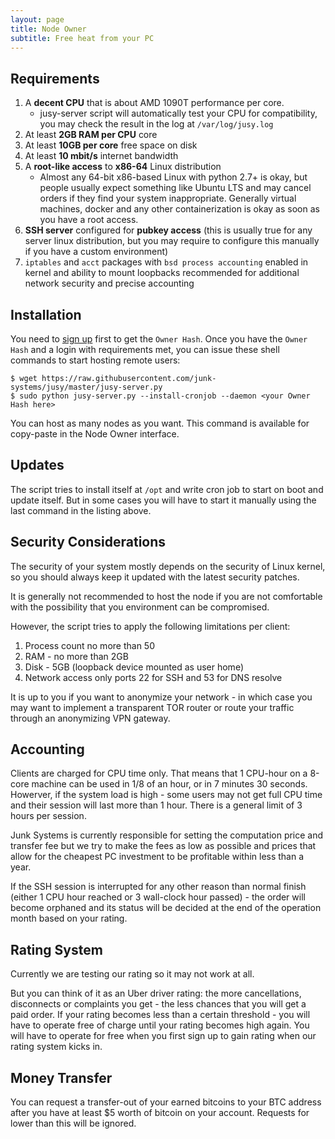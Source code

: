 ```yaml
---
layout: page
title: Node Owner
subtitle: Free heat from your PC
---
```


## Requirements

1. A **decent CPU** that is about AMD 1090T performance per core. 
    - jusy-server script will automatically test your CPU for compatibility, you may check the result in the log at `/var/log/jusy.log`
2. At least **2GB RAM per CPU** core
3. At least **10GB per core** free space on disk
4. At least **10 mbit/s** internet bandwidth
3. A **root-like access** to **x86-64** Linux distribution
    - Almost any 64-bit x86-based Linux with python 2.7+ is okay, but people usually expect something like Ubuntu LTS and may cancel orders if they find your system inappropriate. Generally virtual machines, docker and any other containerization is okay as soon as you have a root access.
4. **SSH server** configured for **pubkey access** (this is usually true for any server linux distribution, but you may require to configure this manually if you have a custom environment)
5. `iptables` and `acct` packages with `bsd process accounting` enabled in kernel and ability to mount loopbacks recommended for additional network security and precise accounting

## Installation

You need to [sign up](https://junk.systems/node) first to get the `Owner Hash`. Once you have the `Owner Hash` and a login with requirements met, you can issue these shell commands to start hosting remote users:  

~~~
$ wget https://raw.githubusercontent.com/junk-systems/jusy/master/jusy-server.py
$ sudo python jusy-server.py --install-cronjob --daemon <your Owner Hash here>
~~~

You can host as many nodes as you want. This command is available for copy-paste in the Node Owner interface.

## Updates

The script tries to install itself at `/opt` and write cron job to start on boot and update itself. But in some cases you will have to start it manually using the last command in the listing above.

## Security Considerations

The security of your system mostly depends on the security of Linux kernel, so you should always keep it updated with the latest security patches.

It is generally not recommended to host the node if you are not comfortable with the possibility that you environment can be compromised.

However, the script tries to apply the following limitations per client:

1. Process count no more than 50
2. RAM - no more than 2GB
3. Disk - 5GB (loopback device mounted as user home)
4. Network access only ports 22 for SSH and 53 for DNS resolve

It is up to you if you want to anonymize your network - in which case you may want to implement a transparent TOR router or route your traffic through an anonymizing VPN gateway.

## Accounting

Clients are charged for CPU time only. That means that 1 CPU-hour on a 8-core machine can be used in 1/8 of an hour, or in 7 minutes 30 seconds. Howerver, if the system load is high - some users may not get full CPU time and their session will last more than 1 hour. There is a general limit of 3 hours per session.

Junk Systems is currently responsible for setting the computation price and transfer fee but we try to make the fees as low as possible and prices that allow for the cheapest PC investment to be profitable within less than a year.

If the SSH session is interrupted for any other reason than normal finish (either 1 CPU hour reached or 3 wall-clock hour passed) - the order will become orphaned and its status will be decided at the end of the operation month based on your rating. 

## Rating System

Currently we are testing our rating so it may not work at all. 

But you can think of it as an Uber driver rating: the more cancellations, disconnects or complaints you get - the less chances that you will get a paid order. If your rating becomes less than a certain threshold - you will have to operate free of charge until your rating becomes high again. You will have to operate for free when you first sign up to gain rating when our rating system kicks in.

## Money Transfer

You can request a transfer-out of your earned bitcoins to your BTC address after you have at least $5 worth of bitcoin on your account. Requests for lower than this will be ignored.